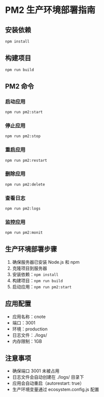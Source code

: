# PM2 生产环境部署指南

## 安装依赖

```bash
npm install
```

## 构建项目

```bash
npm run build
```

## PM2 命令

### 启动应用
```bash
npm run pm2:start
```

### 停止应用
```bash
npm run pm2:stop
```

### 重启应用
```bash
npm run pm2:restart
```

### 删除应用
```bash
npm run pm2:delete
```

### 查看日志
```bash
npm run pm2:logs
```

### 监控应用
```bash
npm run pm2:monit
```

## 生产环境部署步骤

1. 确保服务器已安装 Node.js 和 npm
2. 克隆项目到服务器
3. 安装依赖：`npm install`
4. 构建项目：`npm run build`
5. 启动应用：`npm run pm2:start`

## 应用配置

- 应用名称：cnote
- 端口：3001
- 环境：production
- 日志文件：./logs/
- 内存限制：1GB

## 注意事项

- 确保端口 3001 未被占用
- 日志文件会自动创建在 ./logs/ 目录下
- 应用会自动重启（autorestart: true）
- 生产环境变量通过 ecosystem.config.js 配置
